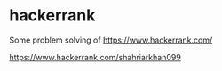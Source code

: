# hackerrank
Some problem solving of https://www.hackerrank.com/

https://www.hackerrank.com/shahriarkhan099
